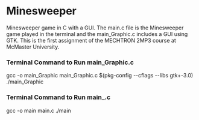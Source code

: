 # Minesweeper
Minesweeper game in C with a GUI. The main.c file is the Minesweeper game played in the terminal and the main_Graphic.c includes a GUI using GTK. This is the first assignment of the MECHTRON 2MP3 course at McMaster University.

### Terminal Command to Run main_Graphic.c
gcc -o main_Graphic main_Graphic.c $(pkg-config --cflags --libs gtk+-3.0) <br>
./main_Graphic

### Terminal Command to Run main_.c
gcc -o main main.c
./main
